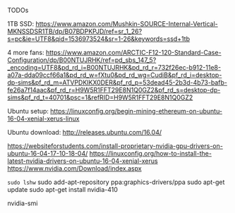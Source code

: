 TODOs

1TB SSD:
https://www.amazon.com/Mushkin-SOURCE-Internal-Vertical-MKNSSDSR1TB/dp/B07BDPKPJD/ref=sr_1_26?s=pc&ie=UTF8&qid=1536973524&sr=1-26&keywords=ssd+1tb

4 more fans:
https://www.amazon.com/ARCTIC-F12-120-Standard-Case-Configuration/dp/B00NTUJRHK/ref=pd_sbs_147_5?_encoding=UTF8&pd_rd_i=B00NTUJRHK&pd_rd_r=732f26ec-b912-11e8-a07a-dda09ccf66a1&pd_rd_w=fXtu0&pd_rd_wg=CudiB&pf_rd_i=desktop-dp-sims&pf_rd_m=ATVPDKIKX0DER&pf_rd_p=53dead45-2b3d-4b73-bafb-fe26a7f14aac&pf_rd_r=H9W5R1FFT29E8N1Q0GZ2&pf_rd_s=desktop-dp-sims&pf_rd_t=40701&psc=1&refRID=H9W5R1FFT29E8N1Q0GZ2

Ubuntu setup:
https://linuxconfig.org/begin-mining-ethereum-on-ubuntu-16-04-xenial-xerus-linux

Ubuntu download:
http://releases.ubuntu.com/16.04/

https://websiteforstudents.com/install-proprietary-nvidia-gpu-drivers-on-ubuntu-16-04-17-10-18-04/
https://linuxconfig.org/how-to-install-the-latest-nvidia-drivers-on-ubuntu-16-04-xenial-xerus
https://www.nvidia.com/Download/index.aspx

`sudo lshw`
sudo add-apt-repository ppa:graphics-drivers/ppa
sudo apt-get update
sudo apt-get install nvidia-410

nvidia-smi
